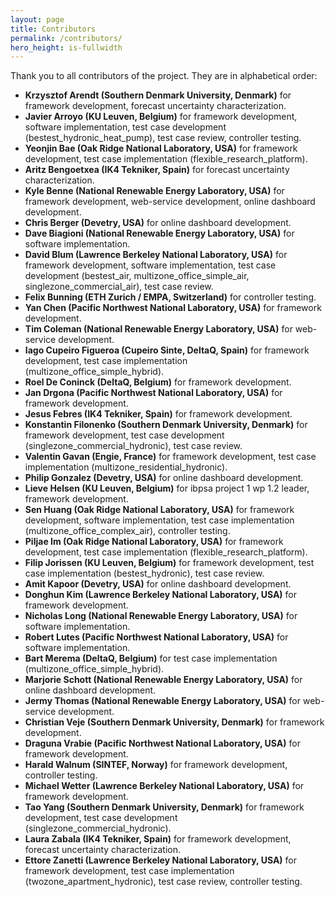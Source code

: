 ```yaml
---
layout: page
title: Contributors
permalink: /contributors/
hero_height: is-fullwidth
---
```


Thank you to all contributors of the project.  They are in alphabetical order:

- **Krzysztof Arendt (Southern Denmark University, Denmark)** for framework development, forecast uncertainty characterization.
- **Javier Arroyo (KU Leuven, Belgium)** for framework development, software implementation, test case development (bestest_hydronic_heat_pump), test case review, controller testing.
- **Yeonjin Bae (Oak Ridge National Laboratory, USA)** for framework development, test case implementation (flexible_research_platform).
- **Aritz Bengoetxea (IK4 Tekniker, Spain)** for forecast uncertainty characterization.
- **Kyle Benne (National Renewable Energy Laboratory, USA)** for framework development, web-service development, online dashboard development.
- **Chris Berger (Devetry, USA)** for online dashboard development.
- **Dave Biagioni (National Renewable Energy Laboratory, USA)** for software implementation.
- **David Blum (Lawrence Berkeley National Laboratory, USA)** for framework development, software implementation, test case development (bestest_air, multizone_office_simple_air, singlezone_commercial_air), test case review.
- **Felix Bunning (ETH Zurich / EMPA, Switzerland)** for controller testing.
- **Yan Chen (Pacific Northwest National Laboratory, USA)** for framework development.
- **Tim Coleman (National Renewable Energy Laboratory, USA)** for web-service development.
- **Iago Cupeiro Figueroa (Cupeiro Sinte, DeltaQ, Spain)** for framework development, test case implementation (multizone_office_simple_hybrid).
- **Roel De Coninck (DeltaQ, Belgium)** for framework development.
- **Jan Drgona (Pacific Northwest National Laboratory, USA)** for framework development.
- **Jesus Febres (IK4 Tekniker, Spain)** for framework development.
- **Konstantin Filonenko (Southern Denmark University, Denmark)** for framework development, test case development (singlezone_commercial_hydronic), test case review.
- **Valentin Gavan (Engie, France)** for framework development, test case implementation (multizone_residential_hydronic).
- **Philip Gonzalez (Devetry, USA)** for online dashboard development.
- **Lieve Helsen (KU Leuven, Belgium)** for ibpsa project 1 wp 1.2 leader, framework development.
- **Sen Huang (Oak Ridge National Laboratory, USA)** for framework development, software implementation, test case implementation (multizone_office_complex_air), controller testing.
- **Piljae Im (Oak Ridge National Laboratory, USA)** for framework development, test case implementation (flexible_research_platform).
- **Filip Jorissen (KU Leuven, Belgium)** for framework development, test case implementation (bestest_hydronic), test case review.
- **Amit Kapoor (Devetry, USA)** for online dashboard development.
- **Donghun Kim (Lawrence Berkeley National Laboratory, USA)** for framework development.
- **Nicholas Long (National Renewable Energy Laboratory, USA)** for software implementation.
- **Robert Lutes (Pacific Northwest National Laboratory, USA)** for software implementation.
- **Bart Merema (DeltaQ, Belgium)** for test case implementation (multizone_office_simple_hybrid).
- **Marjorie Schott (National Renewable Energy Laboratory, USA)** for online dashboard development.
- **Jermy Thomas (National Renewable Energy Laboratory, USA)** for web-service development.
- **Christian Veje (Southern Denmark University, Denmark)** for framework development.
- **Draguna Vrabie (Pacific Northwest National Laboratory, USA)** for framework development.
- **Harald Walnum (SINTEF, Norway)** for framework development, controller testing.
- **Michael Wetter (Lawrence Berkeley National Laboratory, USA)** for framework development.
- **Tao Yang (Southern Denmark University, Denmark)** for framework development, test case development (singlezone_commercial_hydronic).
- **Laura Zabala (IK4 Tekniker, Spain)** for framework development, forecast uncertainty characterization.
- **Ettore Zanetti (Lawrence Berkeley National Laboratory, USA)** for framework development, test case implementation (twozone_apartment_hydronic), test case review, controller testing.
